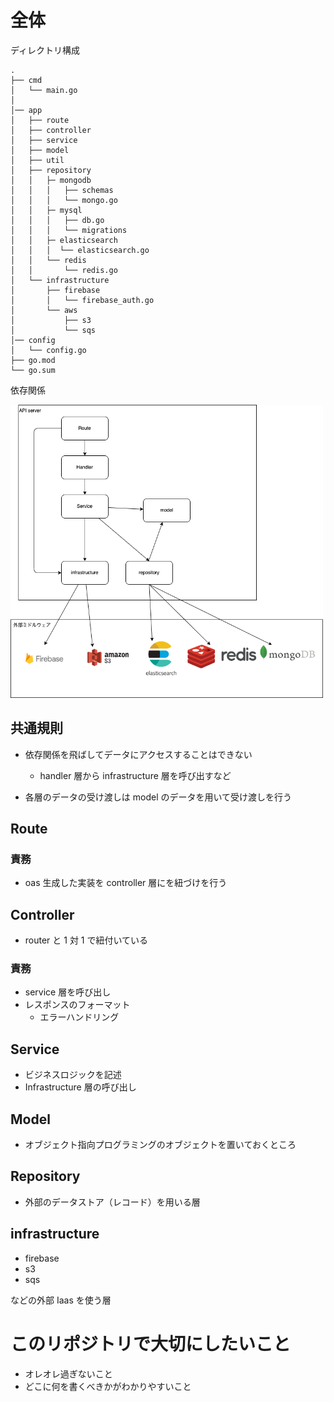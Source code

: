 # 全体

ディレクトリ構成

```
.
├── cmd
│   └── main.go
│
│── app
│   ├── route
│   ├── controller
│   ├── service
│   ├── model
│   ├── util
│   ├── repository
│   │   ├─ mongodb
│   │   │   ├── schemas
│   │   │   └── mongo.go
│   │   ├─ mysql
│   │   │   ├── db.go
│   │   │   └── migrations
│   │   ├─ elasticsearch
│   │   │  └── elasticsearch.go
│   │   └── redis
│   │       └── redis.go
│   └── infrastructure
│       ├── firebase
│       │   └── firebase_auth.go
│       └── aws
│           ├── s3
│           └── sqs
│── config
│   └── config.go
├── go.mod
└── go.sum

```

依存関係

<img src="architecture.png" width="500px">

## 共通規則

- 依存関係を飛ばしてデータにアクセスすることはできない

  - handler 層から infrastructure 層を呼び出すなど

- 各層のデータの受け渡しは model のデータを用いて受け渡しを行う

## Route

### 責務

- oas 生成した実装を controller 層にを紐づけを行う

## Controller

- router と 1 対 1 で紐付いている

### 責務

- service 層を呼び出し
- レスポンスのフォーマット
  - エラーハンドリング

## Service

- ビジネスロジックを記述
- Infrastructure 層の呼び出し

## Model

- オブジェクト指向プログラミングのオブジェクトを置いておくところ

## Repository

- 外部のデータストア（レコード）を用いる層

## infrastructure

- firebase
- s3
- sqs

などの外部 Iaas を使う層

# このリポジトリで大切にしたいこと

- オレオレ過ぎないこと
- どこに何を書くべきかがわかりやすいこと
